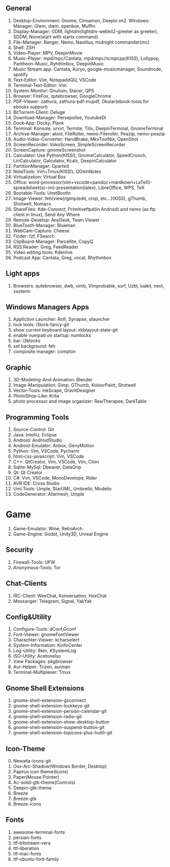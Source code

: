 
## General

1. Desktop-Environment: Gnome, Cinnamon, Deepin
im2. Windows-Manager: i3wm, dwm, openbox, Muffin
3. Display-Manager: GDM, lightdm(lightdm-webkit2-greeter as greeter), SDDM, None(start with startx command)
4. File-Manager: Ranger, Nemo, Nautilus, midnight commander(mc)
5. Shell: ZSH
6. Video-Player: MPV, DeepinMovie
7. Music-Player: mpd/mpc/Cantata, mpd/mpc/ncmpcpp(KISS), Lollypop, Pantheon-Music, Ryhthmbox, DeepinMusic
8. Music Stream app: Cantata, Auryo, google-musicmanager, Soundnode, spotify
8. Text-Editor: Vim, NotepaddQQ, VSCode
9. Terminal-Text-Editor: Vim
10. System-Monitor: Gnulium, Stacer, QPS
11. Browser: FireFox, qutebrowser, GoogleChrome
12. PDF-Viewer: zathura, zathura-pdf-mupdf, Okular(ebook-tools for ebooks support)
13. BitTorrent-Client: Deluge
14. Download-Manager: Persepolise, YoutubeDl
15. Dock-App: Docky, Plank
16. Terminal: Konsole, urxvt, Termite, Tilix, DeepinTerminal, GnomeTerminal
17. Archive-Manager: atool, FileRoller, nemo-Fileroller, Peazip, nemo-peazip
18. Audio-Video-Converter: HandBrake, MkvToolNix, OpenShot
19. ScreenRecorder: VokoScreen, SimpleScreenRecorder
20. ScreenCapture: gnomeScreenshot
21. Calculator: Use Python(KISS!), GnomeCalculator, SpeedCrunch, LiriCalculator, Galculator, Kcalc, DeepinCalculator
22. PartitionManager: Gparted
23. NoteTools: Vim+Tmux(KISS!), QOwnNotes
24. Virtualization: Virtual Box
25. Office: word-processor(vim+vscode+pandoc+mardkown+LaTeX)-spreadsheet(sc-im)-presentation(latex), LibreOffice, WPS, TeX
26. Bootable-Tools: UnetBootIn
27. Image-Viewer: feh(view)/gimp(edit, crop, etc...)(KISS), gThumb, Shotwell, Nomacs
28. ShareFiles: Kde-Connect, Primitiveftpd(in Android) and nemo (as ftp client in linux), Send Any Where
29. Remote-Desktop: AnyDesk, Team Viewer
30. BlueTooth-Manager: Blueman
31. WebCam-Capture: Cheese
32. Finder: fzf, FSearch 
33. ClipBoard-Manager: Parcellite, CopyQ
34. RSS.Reader: Greg, FeedReader
35. Video editing tools: Kdenlive
36. Podcast App: Cantata, Greg, vocal, Rhythmbox

## Light apps
1. Browsers: qutebrowser, dwb, vimb, Vimprobable, surf, Uzbl, luakit, next, xxxterm

## Windows Managers Apps
1. Appliction Launcher: Rofi, Synapse, ulauncher
2. lock tools: i3lock-fancy-git
3. show current keyboard layout: xkblayout-state-git
4. enable numpad on startup: numlockx
5. bar: i3blocks
6. set background: feh
7. composite manager: compton

## Graphic
1. 3D-Modeling-And-Animation: Blender
2. Image-Manipulation: Gimp, GThumb, KolourPaint, Shotwell
3. Vector-Tools: InkScape, GravitDesigner
4. PhotoShop-Like: Krita
5. photo processor and image organizer: RawTherapee, DarkTable

## Programming Tools
1. Source-Control: Git
2. Java: IntelliJ, Eclipse
3. Android: AndroidStudio
4. Android-Emulator: Anbox, GenyMotion
5. Python: Vim, VSCode, Pycharm
6. html-css-javascript: Vim, VSCode
7. C++: QtCreator, Vim, VSCode, Vim, Clion
8. Sqlite-MySql: Dbeaver, DataGrip
9. Qt: Qt Creator
10. C#: Vim, VSCode, MonoDevelope, Rider
11. AVR IDE: Cross Studio
12. Uml Tools: Umple, StarUML, Umbrello, Modelio
13. CodeGenerator: Afarinesh, Umple

# Game
1. Game-Emulator: Wine, RetroArch
2. Game-Engine: Godot, Unity3D, Unreal Engine

## Security
1. Firewall-Tools: UFW
2. Anonymous-Tools: Tor

## Chat-Clients
1. IRC-Client: WeeChat, Konversation, HexChat
2. Messanger: Telegram, Signal, YakYak

## Config&Utility
1. Configure-Tools: dConf,Gconf
2. Font-Viewer: gnomeFontViewer
3. Charachter-Viewer: kcharselect
4. System-Information: KinfoCenter
5. Log-Utility: INex, KSystemLog
6. ISO-Utility: AcetoneIso
7. View Packages: pkgbrowser
8. Aur-Helper: Trizen, aurman
9. Terminal-Multiplexer: Tmux

## Gnome Shell Extensions
1. gnome-shell-extension-gsconnect
2. gnome-shell-extension-lockkeys-git
3. gnome-shell-extension-persian-calendar-git
4. gnome-shell-extension-radio-git
5. gnome-shell-extension-show-desktop-button
6. gnome-shell-extension-suspend-button-git
7. gnome-shell-extension-topicons-plus-huttli-git

## Icon-Theme
0. Newaita-icons-git
1. Osx-Arc-Shadow(Windows Border, Desktop)
2. Papirus icon theme(Icons)
3. Paper(Mouse Pointer)
4. Ac-solid-gtk-theme(Controls)
5. Deepin-gtk-theme
6. Breeze
7. Breeze-gtk
8. Breeze-icons

## Fonts
1. awesome-terminal-fonts
2. persian-fonts
3. ttf-bitstream-vera
4. ttf-liberation
5. ttf-mac-fonts
6. ttf-ubuntu-font-family
